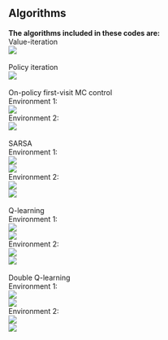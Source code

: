 ## Algorithms
**The algorithms included in these codes are:** <br />
Value-iteration <br />
![](https://github.com/rprasan/Reinforcement-Learning/blob/main/Value-based%20algorithms/Videos%20of%20Results/Value%20Iteration.gif) <br /><br />
Policy iteration <br />
![](https://github.com/rprasan/Reinforcement-Learning/blob/main/Value-based%20algorithms/Videos%20of%20Results/Policy%20Iteration.gif) <br /><br />
On-policy first-visit MC control <br />
Environment 1: <br />
![](https://github.com/rprasan/Reinforcement-Learning/blob/main/Value-based%20algorithms/Videos%20of%20Results/MC%20Control%20-%201.gif) <br />
Environment 2: <br />
![](https://github.com/rprasan/Reinforcement-Learning/blob/main/Value-based%20algorithms/Videos%20of%20Results/MC%20Control%20-%202.gif) <br /><br />
SARSA <br />
Environment 1: <br />
![](https://github.com/rprasan/Reinforcement-Learning/blob/main/Value-based%20algorithms/Videos%20of%20Results/SARSA%20Control%20-%201.1.gif) <br />
![](https://github.com/rprasan/Reinforcement-Learning/blob/main/Value-based%20algorithms/Videos%20of%20Results/SARSA%20Control%20-%201.2.gif) <br />
Environment 2: <br />
![](https://github.com/rprasan/Reinforcement-Learning/blob/main/Value-based%20algorithms/Videos%20of%20Results/SARSA%20Control%20-%202.1.gif) <br />
![](https://github.com/rprasan/Reinforcement-Learning/blob/main/Value-based%20algorithms/Videos%20of%20Results/SARSA%20Control%20-%202.2.gif) <br /><br />
Q-learning <br />
Environment 1: <br />
![](https://github.com/rprasan/Reinforcement-Learning/blob/main/Value-based%20algorithms/Videos%20of%20Results/Q%20Learning%20-%201.1.gif) <br />
![](https://github.com/rprasan/Reinforcement-Learning/blob/main/Value-based%20algorithms/Videos%20of%20Results/Q%20Learning%20-%201.2.gif) <br />
Environment 2: <br />
![](https://github.com/rprasan/Reinforcement-Learning/blob/main/Value-based%20algorithms/Videos%20of%20Results/Q%20Learning%20-%202.1.gif) <br />
![](https://github.com/rprasan/Reinforcement-Learning/blob/main/Value-based%20algorithms/Videos%20of%20Results/Q%20Learning%20-%202.2.gif) <br /><br />
Double Q-learning <br />
Environment 1: <br />
![](https://github.com/rprasan/Reinforcement-Learning/blob/main/Value-based%20algorithms/Videos%20of%20Results/Double%20Q%20Learning%20-%201.1.gif) <br />
![](https://github.com/rprasan/Reinforcement-Learning/blob/main/Value-based%20algorithms/Videos%20of%20Results/Double%20Q%20Learning%20-%201.2.gif) <br />
Environment 2: <br />
![](https://github.com/rprasan/Reinforcement-Learning/blob/main/Value-based%20algorithms/Videos%20of%20Results/Double%20Q%20Learning%20-%202.1.gif) <br />
![](https://github.com/rprasan/Reinforcement-Learning/blob/main/Value-based%20algorithms/Videos%20of%20Results/Double%20Q%20Learning%20-%202.2.gif) <br /><br />
